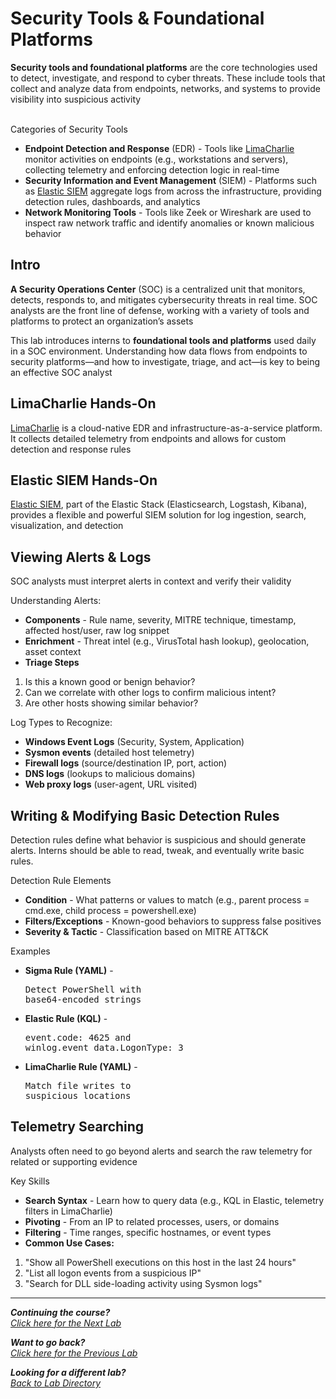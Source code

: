 # Security Tools & Foundational Platforms
**Security tools and foundational platforms** are the core technologies used to detect, investigate, and respond to cyber threats. These include tools that collect and analyze data from endpoints, networks, and systems to provide visibility into suspicious activity
<br><br>

Categories of Security Tools
- **Endpoint Detection and Response** (EDR) - Tools like [LimaCharlie](/courseFiles/tools/LimaCharlie.md) monitor activities on endpoints (e.g., workstations and servers), collecting telemetry and enforcing detection logic in real-time
- **Security Information and Event Management** (SIEM) - Platforms such as [Elastic SIEM](/courseFiles/tools/Elastic.md) aggregate logs from across the infrastructure, providing detection rules, dashboards, and analytics
- **Network Monitoring Tools** - Tools like Zeek or Wireshark are used to inspect raw network traffic and identify anomalies or known malicious behavior

## Intro
**A Security Operations Center** (SOC) is a centralized unit that monitors, detects, responds to, and mitigates cybersecurity threats in real time. SOC analysts are the front line of defense, working with a variety of tools and platforms to protect an organization’s assets

This lab introduces interns to **foundational tools and platforms** used daily in a SOC environment. Understanding how data flows from endpoints to security platforms—and how to investigate, triage, and act—is key to being an effective SOC analyst

## LimaCharlie Hands-On
[LimaCharlie](/courseFiles/tools/LimaCharlie.md) is a cloud-native EDR and infrastructure-as-a-service platform. It collects detailed telemetry from endpoints and allows for custom detection and response rules

## Elastic SIEM Hands-On
[Elastic SIEM](/courseFiles/tools/Elastic.md), part of the Elastic Stack (Elasticsearch, Logstash, Kibana), provides a flexible and powerful SIEM solution for log ingestion, search, visualization, and detection

## Viewing Alerts & Logs
SOC analysts must interpret alerts in context and verify their validity

Understanding Alerts:
- **Components** - Rule name, severity, MITRE technique, timestamp, affected host/user, raw log snippet
- **Enrichment** - Threat intel (e.g., VirusTotal hash lookup), geolocation, asset context
- **Triage Steps**
1. Is this a known good or benign behavior?
2. Can we correlate with other logs to confirm malicious intent?
3. Are other hosts showing similar behavior?

Log Types to Recognize:
- **Windows Event Logs** (Security, System, Application)
- **Sysmon events** (detailed host telemetry)
- **Firewall logs** (source/destination IP, port, action)
- **DNS logs** (lookups to malicious domains)
- **Web proxy logs** (user-agent, URL visited)

## Writing & Modifying Basic Detection Rules
Detection rules define what behavior is suspicious and should generate alerts. Interns should be able to read, tweak, and eventually write basic rules.

Detection Rule Elements
- **Condition** - What patterns or values to match (e.g., parent process = cmd.exe, child process = powershell.exe)
- **Filters/Exceptions** - Known-good behaviors to suppress false positives
- **Severity & Tactic** - Classification based on MITRE ATT&CK

Examples
- **Sigma Rule (YAML)** - <pre>Detect PowerShell with base64-encoded strings</pre>
- **Elastic Rule (KQL)** - <pre>event.code: 4625 and winlog.event_data.LogonType: 3</pre>
- **LimaCharlie Rule (YAML)** - <pre>Match file writes to suspicious locations</pre>

## Telemetry Searching
Analysts often need to go beyond alerts and search the raw telemetry for related or supporting evidence

Key Skills
- **Search Syntax** - Learn how to query data (e.g., KQL in Elastic, telemetry filters in LimaCharlie)
- **Pivoting** - From an IP to related processes, users, or domains
- **Filtering** - Time ranges, specific hostnames, or event types<br>
- **Common Use Cases:**
1. "Show all PowerShell executions on this host in the last 24 hours"
2. "List all logon events from a suspicious IP"
3. "Search for DLL side-loading activity using Sysmon logs"

***                                                       

<b><i>Continuing the course?</b>
</br>
[Click here for the Next Lab](/courseFiles/Lab_03-detectionAndThreatBehavior/detectionAndThreatBehaviormd)</i>

<b><i>Want to go back?</b>
</br>
[Click here for the Previous Lab](/courseFiles/Lab_01-logAnalysis_Basics/logAnalysis_basicsmd)

<b><i>Looking for a different lab? </b></br>[Back to Lab Directory](/coursenavigationmd)</i>


